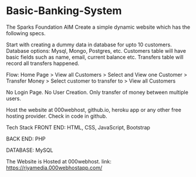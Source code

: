 # Basic-Banking-System
The Sparks Foundation
AIM
Create a simple dynamic website which has the following specs.

Start with creating a dummy data in database for upto 10 customers. Database options: Mysql, Mongo, Postgres, etc. Customers table will have basic fields such as name, email, current balance etc. Transfers table will record all transfers happened.

Flow: Home Page > View all Customers > Select and View one Customer > Transfer Money > Select customer to transfer to > View all Customers

No Login Page. No User Creation. Only transfer of money between multiple users.

Host the website at 000webhost, github.io, heroku app or any other free hosting provider. Check in code in github.

Tech Stack
FRONT END: HTML, CSS, JavaScript, Bootstrap

BACK END: PHP

DATABASE: MySQL

The Website is Hosted at 000webhost.
link: https://riyamedia.000webhostapp.com/
